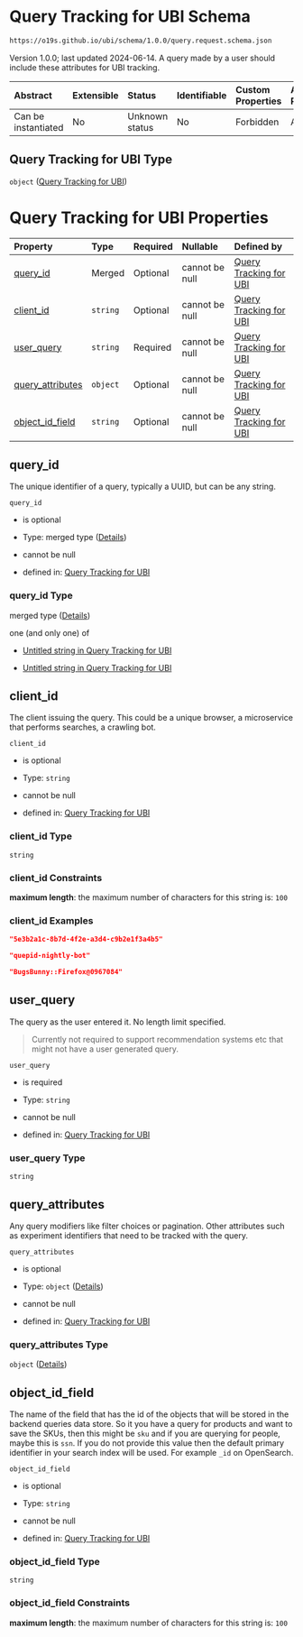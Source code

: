 # Query Tracking for UBI Schema

```txt
https://o19s.github.io/ubi/schema/1.0.0/query.request.schema.json
```

Version 1.0.0; last updated 2024-06-14.  A query made by a user should include these attributes for UBI tracking.

| Abstract            | Extensible | Status         | Identifiable | Custom Properties | Additional Properties | Access Restrictions | Defined In                                                                                    |
| :------------------ | :--------- | :------------- | :----------- | :---------------- | :-------------------- | :------------------ | :-------------------------------------------------------------------------------------------- |
| Can be instantiated | No         | Unknown status | No           | Forbidden         | Allowed               | none                | [query.request.schema.json](../../out/1.0.0/query.request.schema.json "open original schema") |

## Query Tracking for UBI Type

`object` ([Query Tracking for UBI](query-1.md))

# Query Tracking for UBI Properties

| Property                               | Type     | Required | Nullable       | Defined by                                                                                                                                                        |
| :------------------------------------- | :------- | :------- | :------------- | :---------------------------------------------------------------------------------------------------------------------------------------------------------------- |
| [query\_id](#query_id)                 | Merged   | Optional | cannot be null | [Query Tracking for UBI](query-1-properties-query_id.md "https://o19s.github.io/ubi/schema/1.0.0/query.request.schema.json#/properties/query_id")                 |
| [client\_id](#client_id)               | `string` | Optional | cannot be null | [Query Tracking for UBI](query-1-properties-client_id.md "https://o19s.github.io/ubi/schema/1.0.0/query.request.schema.json#/properties/client_id")               |
| [user\_query](#user_query)             | `string` | Required | cannot be null | [Query Tracking for UBI](query-1-properties-user_query.md "https://o19s.github.io/ubi/schema/1.0.0/query.request.schema.json#/properties/user_query")             |
| [query\_attributes](#query_attributes) | `object` | Optional | cannot be null | [Query Tracking for UBI](query-1-properties-query_attributes.md "https://o19s.github.io/ubi/schema/1.0.0/query.request.schema.json#/properties/query_attributes") |
| [object\_id\_field](#object_id_field)  | `string` | Optional | cannot be null | [Query Tracking for UBI](query-1-properties-object_id_field.md "https://o19s.github.io/ubi/schema/1.0.0/query.request.schema.json#/properties/object_id_field")   |

## query\_id

The unique identifier of a query, typically a UUID, but can be any string.

`query_id`

* is optional

* Type: merged type ([Details](query-1-properties-query_id.md))

* cannot be null

* defined in: [Query Tracking for UBI](query-1-properties-query_id.md "https://o19s.github.io/ubi/schema/1.0.0/query.request.schema.json#/properties/query_id")

### query\_id Type

merged type ([Details](query-1-properties-query_id.md))

one (and only one) of

* [Untitled string in Query Tracking for UBI](query-1-properties-query_id-oneof-0.md "check type definition")

* [Untitled string in Query Tracking for UBI](query-1-properties-query_id-oneof-1.md "check type definition")

## client\_id

The client issuing the query.  This could be a unique browser, a microservice that performs searches, a crawling bot.

`client_id`

* is optional

* Type: `string`

* cannot be null

* defined in: [Query Tracking for UBI](query-1-properties-client_id.md "https://o19s.github.io/ubi/schema/1.0.0/query.request.schema.json#/properties/client_id")

### client\_id Type

`string`

### client\_id Constraints

**maximum length**: the maximum number of characters for this string is: `100`

### client\_id Examples

```json
"5e3b2a1c-8b7d-4f2e-a3d4-c9b2e1f3a4b5"
```

```json
"quepid-nightly-bot"
```

```json
"BugsBunny::Firefox@0967084"
```

## user\_query

The query as the user entered it.  No length limit specified.

> Currently not required to support recommendation systems etc that might not have a user generated query.

`user_query`

* is required

* Type: `string`

* cannot be null

* defined in: [Query Tracking for UBI](query-1-properties-user_query.md "https://o19s.github.io/ubi/schema/1.0.0/query.request.schema.json#/properties/user_query")

### user\_query Type

`string`

## query\_attributes

Any query modifiers like filter choices or pagination. Other attributes such as experiment identifiers that need to be tracked with the query.

`query_attributes`

* is optional

* Type: `object` ([Details](query-1-properties-query_attributes.md))

* cannot be null

* defined in: [Query Tracking for UBI](query-1-properties-query_attributes.md "https://o19s.github.io/ubi/schema/1.0.0/query.request.schema.json#/properties/query_attributes")

### query\_attributes Type

`object` ([Details](query-1-properties-query_attributes.md))

## object\_id\_field

The name of the field that has the id of the objects that will be stored in the backend queries data store. So it you have a query for products and want to save the SKUs, then this might be `sku` and if you are querying for people, maybe this is `ssn`.  If you do not provide this value then the default primary identifier in your search index will be used.  For example `_id` on OpenSearch.

`object_id_field`

* is optional

* Type: `string`

* cannot be null

* defined in: [Query Tracking for UBI](query-1-properties-object_id_field.md "https://o19s.github.io/ubi/schema/1.0.0/query.request.schema.json#/properties/object_id_field")

### object\_id\_field Type

`string`

### object\_id\_field Constraints

**maximum length**: the maximum number of characters for this string is: `100`
